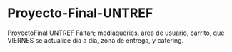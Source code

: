 # Proyecto-Final-UNTREF
ProyectoFinal UNTREF
Faltan; mediaqueries, area de usuario, carrito, que VIERNES se actualice dia a dia, zona de entrega, y catering.
